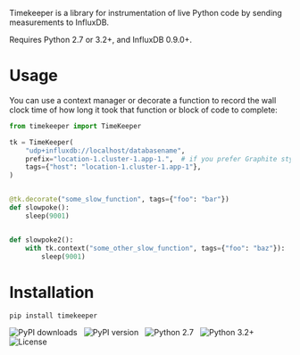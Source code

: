 Timekeeper is a library for instrumentation of live Python code by sending measurements to InfluxDB.

Requires Python 2.7 or 3.2+, and InfluxDB 0.9.0+.

Usage
=====

You can use a context manager or decorate a function to record the wall clock time of how long it took that function or block of code to complete:

```python
from timekeeper import TimeKeeper

tk = TimeKeeper(
    "udp+influxdb://localhost/databasename",
    prefix="location-1.cluster-1.app-1.",  # if you prefer Graphite style over tags
    tags={"host": "location-1.cluster-1.app-1"},
)


@tk.decorate("some_slow_function", tags={"foo": "bar"})
def slowpoke():
    sleep(9001)


def slowpoke2():
    with tk.context("some_other_slow_function", tags={"foo": "baz"}):
        sleep(9001)
```

Installation
============

```
pip install timekeeper
```

![PyPI downloads](http://img.shields.io/pypi/dm/timekeeper.svg) &nbsp; ![PyPI version](http://img.shields.io/pypi/v/timekeeper.svg) &nbsp; ![Python 2.7](http://img.shields.io/badge/Python-2.7-green.svg) &nbsp; ![Python 3.2+](http://img.shields.io/badge/Python-3.2+-green.svg) &nbsp; ![License](http://img.shields.io/badge/License-ISC-red.svg)
